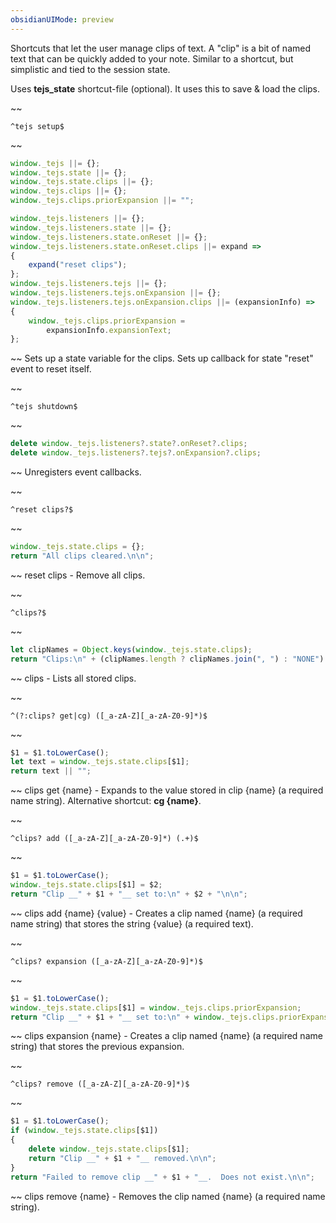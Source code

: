 ```yaml
---
obsidianUIMode: preview
---
```


Shortcuts that let the user manage clips of text.  A "clip" is a bit of named text that can be quickly added to your note.  Similar to a shortcut, but simplistic and tied to the session state.

Uses __tejs_state__ shortcut-file (optional).
It uses this to save & load the clips.


~~
```
^tejs setup$
```
~~
```js
window._tejs ||= {};
window._tejs.state ||= {};
window._tejs.state.clips ||= {};
window._tejs.clips ||= {};
window._tejs.clips.priorExpansion ||= "";

window._tejs.listeners ||= {};
window._tejs.listeners.state ||= {};
window._tejs.listeners.state.onReset ||= {};
window._tejs.listeners.state.onReset.clips ||= expand =>
{
	expand("reset clips");
};
window._tejs.listeners.tejs ||= {};
window._tejs.listeners.tejs.onExpansion ||= {};
window._tejs.listeners.tejs.onExpansion.clips ||= (expansionInfo) =>
{
	window._tejs.clips.priorExpansion =
		expansionInfo.expansionText;
};
```
~~
Sets up a state variable for the clips.  Sets up callback for state "reset" event to reset itself.


~~
```
^tejs shutdown$
```
~~
```js
delete window._tejs.listeners?.state?.onReset?.clips;
delete window._tejs.listeners?.tejs?.onExpansion?.clips;
```
~~
Unregisters event callbacks.


~~
```
^reset clips?$
```
~~
```js
window._tejs.state.clips = {};
return "All clips cleared.\n\n";
```
~~
reset clips - Remove all clips.


~~
```
^clips?$
```
~~
```js
let clipNames = Object.keys(window._tejs.state.clips);
return "Clips:\n" + (clipNames.length ? clipNames.join(", ") : "NONE") + "\n\n";
```
~~
clips - Lists all stored clips.


~~
```
^(?:clips? get|cg) ([_a-zA-Z][_a-zA-Z0-9]*)$
```
~~
```js
$1 = $1.toLowerCase();
let text = window._tejs.state.clips[$1];
return text || "";
```
~~
clips get {name} - Expands to the value stored in clip {name} (a required name string).
        Alternative shortcut: __cg {name}__.


~~
```
^clips? add ([_a-zA-Z][_a-zA-Z0-9]*) (.+)$
```
~~
```js
$1 = $1.toLowerCase();
window._tejs.state.clips[$1] = $2;
return "Clip __" + $1 + "__ set to:\n" + $2 + "\n\n";
```
~~
clips add {name} {value} - Creates a clip named {name} (a required name string) that stores the string {value} (a required text).


~~
```
^clips? expansion ([_a-zA-Z][_a-zA-Z0-9]*)$
```
~~
```js
$1 = $1.toLowerCase();
window._tejs.state.clips[$1] = window._tejs.clips.priorExpansion;
return "Clip __" + $1 + "__ set to:\n" + window._tejs.clips.priorExpansion + "\n\n";
```
~~
clips expansion {name} - Creates a clip named {name} (a required name string) that stores the previous expansion.


~~
```
^clips? remove ([_a-zA-Z][_a-zA-Z0-9]*)$
```
~~
```js
$1 = $1.toLowerCase();
if (window._tejs.state.clips[$1])
{
	delete window._tejs.state.clips[$1];
	return "Clip __" + $1 + "__ removed.\n\n";
}
return "Failed to remove clip __" + $1 + "__.  Does not exist.\n\n";
```
~~
clips remove {name} - Removes the clip named {name} (a required name string).
